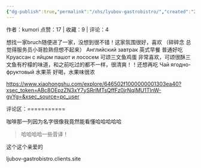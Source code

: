 ```yaml
---
{"dg-publish":true,"permalink":"/xhs/lyubov-gastrobistro/","created":"2025-03-17T22:20:50.141+08:00","updated":"2025-03-17T22:20:50.141+08:00"}
---
```


作者：kumori
点赞：17   |   收藏：9   |   评论：4

想找一家bruch随便进了一家，没想到很不错！这家氛围很好，喜欢
（碎碎念 总觉得服务员小哥脸熟但想不起来）
Английский завтрак 英式早餐 普通好吃
Круассан с яйцом пашот и лососем 可颂三文鱼鸡蛋 非常喜欢，可颂很酥三文鱼有柠檬的味道，和之前吃过的都不一样，很清爽！！还想再吃
Чай ягодно-фруктовый 水果茶 好喝，水果味很浓

https://www.xiaohongshu.com/explore/646502f1000000001303ea40?xsec_token=ABc8OEpzZN3xY7ySRrlMTsQffFz0jrNqIMU1TlnW-gvYg=&xsec_source=pc_user

评论区：===========

咖啡那一列因为名字很像我竟然能看懂哈哈哈哈哈

> 哈哈哈哈一些音译！

这个这个亲爱的

ljubov-gastrobistro.clients.site